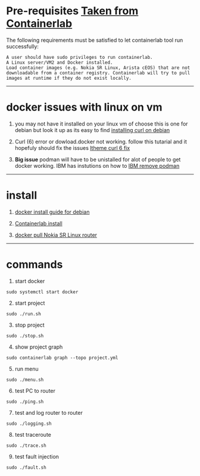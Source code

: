 # Pre-requisites [Taken from Containerlab](https://containerlab.dev/install/)

The following requirements must be satisfied to let containerlab tool run successfully:

    A user should have sudo privileges to run containerlab.
    A Linux server/VM2 and Docker installed.
    Load container images (e.g. Nokia SR Linux, Arista cEOS) that are not downloadable from a container registry. Containerlab will try to pull images at runtime if they do not exist locally.

***********************************************************************************************************

# docker issues with linux on vm

1. you may not have it installed on your linux vm of choose this is one for debian but look it up as its easy to find [installing curl on debian](https://www.cyberciti.biz/faq/howto-install-curl-command-on-debian-linux-using-apt-get/)

2. Curl (6) error or dowload.docker not working. follow this tutarial and it hopefuly should fix the issues [ltheme curl 6 fix](https://ltheme.com/curl-6-could-not-resolve-host/)

3. **Big issue** podman will have to be unistalled for alot of people to get docker working. IBM has instutions on how to [IBM remove podman](https://www.ibm.com/docs/en/edge-computing/4.2?topic=questions-troubleshooting-tips#uninstall_podman)


***********************************************************************************************************

# install 

1. [docker install guide for debian](https://docs.docker.com/engine/install/debian/)

2. [Containerlab install](https://containerlab.dev/install/)

3. [docker pull Nokia SR Linux router](https://github.com/nokia/srlinux-container-image)


***********************************************************************************************************

# commands
1. start docker
```
sudo systemctl start docker
```
2. start project
 ```
sudo ./run.sh 
```
3. stop project
```
sudo ./stop.sh
```
4. show project graph
```
sudo containerlab graph --topo project.yml
```
5.  run menu
```
sudo ./menu.sh
```
6. test PC to router
```
sudo ./ping.sh
```
7.  test and log router to router 
```
sudo ./logging.sh
```
8.  test traceroute
```
sudo ./trace.sh
```
9.  test fault injection
```
sudo ./fault.sh
```